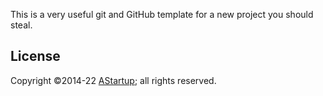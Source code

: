 This is a very useful git and GitHub template for a new project you should steal.

## License

Copyright ©2014-22 [AStartup](https://astartup.net); all rights reserved.